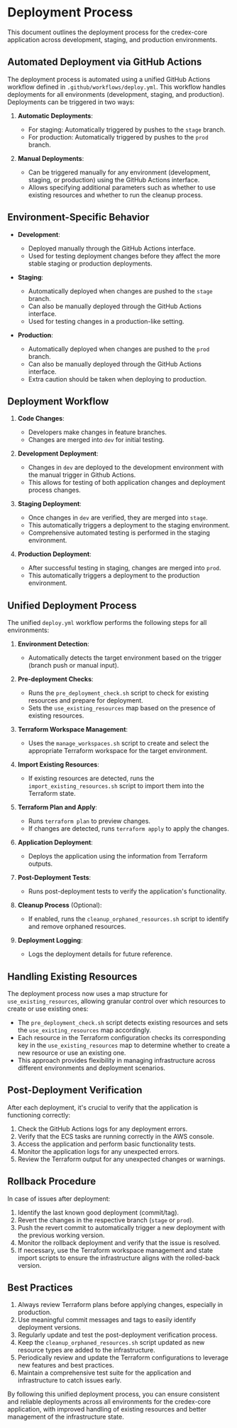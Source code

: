 # Deployment Process

This document outlines the deployment process for the credex-core application across development, staging, and production environments.

## Automated Deployment via GitHub Actions

The deployment process is automated using a unified GitHub Actions workflow defined in `.github/workflows/deploy.yml`. This workflow handles deployments for all environments (development, staging, and production). Deployments can be triggered in two ways:

1. **Automatic Deployments**:
   - For staging: Automatically triggered by pushes to the `stage` branch.
   - For production: Automatically triggered by pushes to the `prod` branch.

2. **Manual Deployments**:
   - Can be triggered manually for any environment (development, staging, or production) using the GitHub Actions interface.
   - Allows specifying additional parameters such as whether to use existing resources and whether to run the cleanup process.

## Environment-Specific Behavior

- **Development**: 
  - Deployed manually through the GitHub Actions interface.
  - Used for testing deployment changes before they affect the more stable staging or production deployments.

- **Staging**: 
  - Automatically deployed when changes are pushed to the `stage` branch.
  - Can also be manually deployed through the GitHub Actions interface.
  - Used for testing changes in a production-like setting.

- **Production**: 
  - Automatically deployed when changes are pushed to the `prod` branch.
  - Can also be manually deployed through the GitHub Actions interface.
  - Extra caution should be taken when deploying to production.

## Deployment Workflow

1. **Code Changes**:
   - Developers make changes in feature branches.
   - Changes are merged into `dev` for initial testing.

2. **Development Deployment**:
   - Changes in `dev` are deployed to the development environment with the manual trigger in Github Actions.
   - This allows for testing of both application changes and deployment process changes.

3. **Staging Deployment**:
   - Once changes in `dev` are verified, they are merged into `stage`.
   - This automatically triggers a deployment to the staging environment.
   - Comprehensive automated testing is performed in the staging environment.

4. **Production Deployment**:
   - After successful testing in staging, changes are merged into `prod`.
   - This automatically triggers a deployment to the production environment.

## Unified Deployment Process

The unified `deploy.yml` workflow performs the following steps for all environments:

1. **Environment Detection**:
   - Automatically detects the target environment based on the trigger (branch push or manual input).

2. **Pre-deployment Checks**: 
   - Runs the `pre_deployment_check.sh` script to check for existing resources and prepare for deployment.
   - Sets the `use_existing_resources` map based on the presence of existing resources.

3. **Terraform Workspace Management**:
   - Uses the `manage_workspaces.sh` script to create and select the appropriate Terraform workspace for the target environment.

4. **Import Existing Resources**:
   - If existing resources are detected, runs the `import_existing_resources.sh` script to import them into the Terraform state.

5. **Terraform Plan and Apply**:
   - Runs `terraform plan` to preview changes.
   - If changes are detected, runs `terraform apply` to apply the changes.

6. **Application Deployment**:
   - Deploys the application using the information from Terraform outputs.

7. **Post-Deployment Tests**:
   - Runs post-deployment tests to verify the application's functionality.

8. **Cleanup Process** (Optional):
   - If enabled, runs the `cleanup_orphaned_resources.sh` script to identify and remove orphaned resources.

9. **Deployment Logging**:
   - Logs the deployment details for future reference.

## Handling Existing Resources

The deployment process now uses a map structure for `use_existing_resources`, allowing granular control over which resources to create or use existing ones:

- The `pre_deployment_check.sh` script detects existing resources and sets the `use_existing_resources` map accordingly.
- Each resource in the Terraform configuration checks its corresponding key in the `use_existing_resources` map to determine whether to create a new resource or use an existing one.
- This approach provides flexibility in managing infrastructure across different environments and deployment scenarios.

## Post-Deployment Verification

After each deployment, it's crucial to verify that the application is functioning correctly:

1. Check the GitHub Actions logs for any deployment errors.
2. Verify that the ECS tasks are running correctly in the AWS console.
3. Access the application and perform basic functionality tests.
4. Monitor the application logs for any unexpected errors.
5. Review the Terraform output for any unexpected changes or warnings.

## Rollback Procedure

In case of issues after deployment:

1. Identify the last known good deployment (commit/tag).
2. Revert the changes in the respective branch (`stage` or `prod`).
3. Push the revert commit to automatically trigger a new deployment with the previous working version.
4. Monitor the rollback deployment and verify that the issue is resolved.
5. If necessary, use the Terraform workspace management and state import scripts to ensure the infrastructure aligns with the rolled-back version.

## Best Practices

1. Always review Terraform plans before applying changes, especially in production.
2. Use meaningful commit messages and tags to easily identify deployment versions.
3. Regularly update and test the post-deployment verification process.
4. Keep the `cleanup_orphaned_resources.sh` script updated as new resource types are added to the infrastructure.
5. Periodically review and update the Terraform configurations to leverage new features and best practices.
6. Maintain a comprehensive test suite for the application and infrastructure to catch issues early.

By following this unified deployment process, you can ensure consistent and reliable deployments across all environments for the credex-core application, with improved handling of existing resources and better management of the infrastructure state.